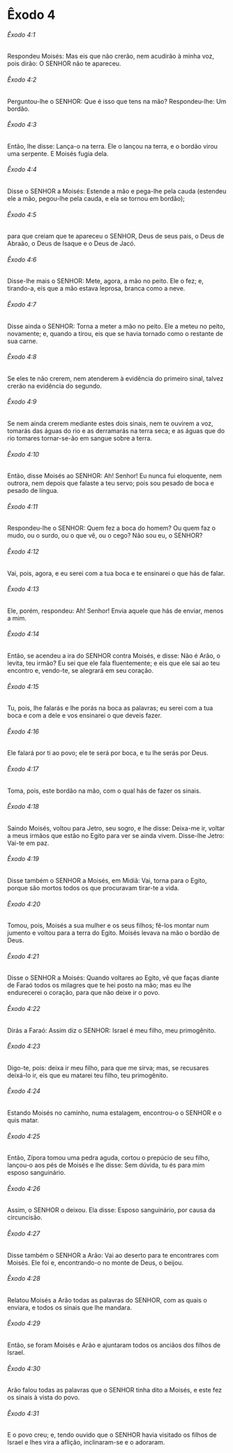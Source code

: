 # Êxodo 4

###### Êxodo 4:1

Respondeu Moisés: Mas eis que não crerão, nem acudirão à minha voz, pois dirão: O SENHOR não te apareceu.

###### Êxodo 4:2

Perguntou-lhe o SENHOR: Que é isso que tens na mão? Respondeu-lhe: Um bordão.

###### Êxodo 4:3

Então, lhe disse: Lança-o na terra. Ele o lançou na terra, e o bordão virou uma serpente. E Moisés fugia dela.

###### Êxodo 4:4

Disse o SENHOR a Moisés: Estende a mão e pega-lhe pela cauda (estendeu ele a mão, pegou-lhe pela cauda, e ela se tornou em bordão);

###### Êxodo 4:5

para que creiam que te apareceu o SENHOR, Deus de seus pais, o Deus de Abraão, o Deus de Isaque e o Deus de Jacó.

###### Êxodo 4:6

Disse-lhe mais o SENHOR: Mete, agora, a mão no peito. Ele o fez; e, tirando-a, eis que a mão estava leprosa, branca como a neve.

###### Êxodo 4:7

Disse ainda o SENHOR: Torna a meter a mão no peito. Ele a meteu no peito, novamente; e, quando a tirou, eis que se havia tornado como o restante de sua carne.

###### Êxodo 4:8

Se eles te não crerem, nem atenderem à evidência do primeiro sinal, talvez crerão na evidência do segundo.

###### Êxodo 4:9

Se nem ainda crerem mediante estes dois sinais, nem te ouvirem a voz, tomarás das águas do rio e as derramarás na terra seca; e as águas que do rio tomares tornar-se-ão em sangue sobre a terra.

###### Êxodo 4:10

Então, disse Moisés ao SENHOR: Ah! Senhor! Eu nunca fui eloquente, nem outrora, nem depois que falaste a teu servo; pois sou pesado de boca e pesado de língua.

###### Êxodo 4:11

Respondeu-lhe o SENHOR: Quem fez a boca do homem? Ou quem faz o mudo, ou o surdo, ou o que vê, ou o cego? Não sou eu, o SENHOR?

###### Êxodo 4:12

Vai, pois, agora, e eu serei com a tua boca e te ensinarei o que hás de falar.

###### Êxodo 4:13

Ele, porém, respondeu: Ah! Senhor! Envia aquele que hás de enviar, menos a mim.

###### Êxodo 4:14

Então, se acendeu a ira do SENHOR contra Moisés, e disse: Não é Arão, o levita, teu irmão? Eu sei que ele fala fluentemente; e eis que ele sai ao teu encontro e, vendo-te, se alegrará em seu coração.

###### Êxodo 4:15

Tu, pois, lhe falarás e lhe porás na boca as palavras; eu serei com a tua boca e com a dele e vos ensinarei o que deveis fazer.

###### Êxodo 4:16

Ele falará por ti ao povo; ele te será por boca, e tu lhe serás por Deus.

###### Êxodo 4:17

Toma, pois, este bordão na mão, com o qual hás de fazer os sinais.

###### Êxodo 4:18

Saindo Moisés, voltou para Jetro, seu sogro, e lhe disse: Deixa-me ir, voltar a meus irmãos que estão no Egito para ver se ainda vivem. Disse-lhe Jetro: Vai-te em paz.

###### Êxodo 4:19

Disse também o SENHOR a Moisés, em Midiã: Vai, torna para o Egito, porque são mortos todos os que procuravam tirar-te a vida.

###### Êxodo 4:20

Tomou, pois, Moisés a sua mulher e os seus filhos; fê-los montar num jumento e voltou para a terra do Egito. Moisés levava na mão o bordão de Deus.

###### Êxodo 4:21

Disse o SENHOR a Moisés: Quando voltares ao Egito, vê que faças diante de Faraó todos os milagres que te hei posto na mão; mas eu lhe endurecerei o coração, para que não deixe ir o povo.

###### Êxodo 4:22

Dirás a Faraó: Assim diz o SENHOR: Israel é meu filho, meu primogênito.

###### Êxodo 4:23

Digo-te, pois: deixa ir meu filho, para que me sirva; mas, se recusares deixá-lo ir, eis que eu matarei teu filho, teu primogênito.

###### Êxodo 4:24

Estando Moisés no caminho, numa estalagem, encontrou-o o SENHOR e o quis matar.

###### Êxodo 4:25

Então, Zípora tomou uma pedra aguda, cortou o prepúcio de seu filho, lançou-o aos pés de Moisés e lhe disse: Sem dúvida, tu és para mim esposo sanguinário.

###### Êxodo 4:26

Assim, o SENHOR o deixou. Ela disse: Esposo sanguinário, por causa da circuncisão.

###### Êxodo 4:27

Disse também o SENHOR a Arão: Vai ao deserto para te encontrares com Moisés. Ele foi e, encontrando-o no monte de Deus, o beijou.

###### Êxodo 4:28

Relatou Moisés a Arão todas as palavras do SENHOR, com as quais o enviara, e todos os sinais que lhe mandara.

###### Êxodo 4:29

Então, se foram Moisés e Arão e ajuntaram todos os anciãos dos filhos de Israel.

###### Êxodo 4:30

Arão falou todas as palavras que o SENHOR tinha dito a Moisés, e este fez os sinais à vista do povo.

###### Êxodo 4:31

E o povo creu; e, tendo ouvido que o SENHOR havia visitado os filhos de Israel e lhes vira a aflição, inclinaram-se e o adoraram.


